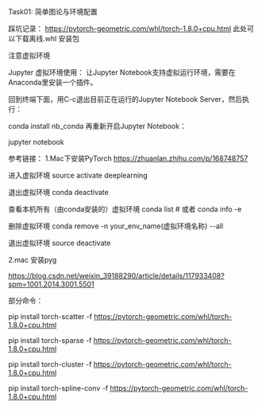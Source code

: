 Task01: 简单图论与环境配置


踩坑记录：
https://pytorch-geometric.com/whl/torch-1.8.0+cpu.html
此处可以下载离线.whl 安装包

注意虚拟环境


Jupyter 虚拟环境使用：
让Jupyter Notebook支持虚拟运行环境，需要在Anaconda里安装一个插件。

回到终端下面，用C-c退出目前正在运行的Jupyter Notebook Server，然后执行：

conda install nb_conda
再重新开启Jupyter Notebook：

jupyter notebook

参考链接：
1.Mac下安装PyTorch https://zhuanlan.zhihu.com/p/168748757


进入虚拟环境
source activate deeplearning

退出虚拟环境
conda deactivate

查看本机所有（由conda安装的）虚拟环境
conda list # 或者 conda info -e

删除虚拟环境
conda remove -n your_env_name(虚拟环境名称) --all

退出虚拟环境
source deactivate

2.mac 安装pyg 

https://blog.csdn.net/weixin_39188290/article/details/117933408?spm=1001.2014.3001.5501

部分命令：

pip install torch-scatter -f https://pytorch-geometric.com/whl/torch-1.8.0+cpu.html

pip install torch-sparse -f https://pytorch-geometric.com/whl/torch-1.8.0+cpu.html

pip install torch-cluster -f https://pytorch-geometric.com/whl/torch-1.8.0+cpu.html

pip install torch-spline-conv -f https://pytorch-geometric.com/whl/torch-1.8.0+cpu.html

